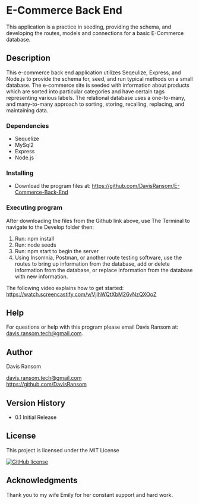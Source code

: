# E-Commerce Back End

This application is a practice in seeding, providing the schema, and developing the routes, models and connections for a basic E-Commerce database. 

## Description

This e-commerce back end application utilizes Seqeulize, Express, and Node.js to provide the schema for, seed, and run typical methods on a small database. The e-commerce site is seeded with information about products which are sorted into particular categories and have certain tags representing various labels. The relational database uses a one-to-many, and many-to-many approach to sorting, storing, recalling, replacing, and maintaining data.

### Dependencies

* Sequelize
* MySql2
* Express
* Node.js

### Installing

* Download the program files at: https://github.com/DavisRansom/E-Commerce-Back-End


### Executing program

After downloading the files from the Github link above, 
use The Terminal to navigate to the Develop folder then:

1. Run: npm install
2. Run: node seeds
3. Run: npm start to begin the server
4. Using Insomnia, Postman, or another route testing software, use the routes to bring up information from the database, add or delete information from the database, or replace information from the database with new information.

The following video explains how to get started:
https://watch.screencastify.com/v/VjlhWQtXbM26vNzQXOoZ

## Help

For questions or help with this program please email Davis Ransom at: davis.ransom.tech@gmail.com.

## Author
Davis Ransom

[davis.ransom.tech@gmail.com]()
<br>
https://github.com/DavisRansom
## Version History
* 0.1 Initial Release

## License

This project is licensed under the MIT License 

[![GitHub license](https://img.shields.io/github/license/Naereen/StrapDown.js.svg)](https://github.com/Naereen/StrapDown.js/blob/master/LICENSE)

## Acknowledgments

Thank you to my wife Emily for her constant support and hard work.